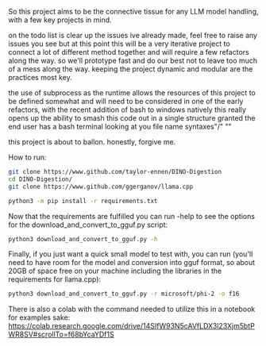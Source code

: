 So this project aims to be the connective tissue for any LLM model handling, with a few key projects in mind. 

on the todo list is clear up the issues ive already made, feel free to raise any issues you see but at this point this will be a very iterative project to connect a lot of different method together and will require a few refactors along the way. so we'll prototype fast and do our best not to leave too much of a mess along the way. keeping the project dynamic and modular are the practices most key.

the use of subprocess as the runtime allows the resources of this project to be defined somewhat and will need to be considered in one of the early refactors, with the recent addition of bash to windows natively this really opens up the ability to smash this code out in a single structure granted the end user has a bash terminal looking at you file name syntaxes"/" "\"

this project is about to ballon. honestly, forgive me.



How to run:
```bash
git clone https://www.github.com/taylor-ennen/DINO-Digestion
cd DINO-Digestion/
git clone https://www.github.com/ggerganov/llama.cpp

python3 -m pip install -r requirements.txt
```

Now that the requirements are fulfilled you can run -help to see the options for the download_and_convert_to_gguf.py script:
```bash
python3 download_and_convert_to_gguf.py -h
```

Finally, if you just want a quick small model to test with, you can run (you'll need to have room for the model and conversion into gguf format, so about 20GB of space free on your machine including the libraries in the requirements for llama.cpp):
```bash
python3 download_and_convert_to_gguf.py -r microsoft/phi-2 -o f16
```
There is also a colab with the command needed to utilize this in a notebook for examples sake:
https://colab.research.google.com/drive/14SIfW93N5cAVfLDX3l23Xjm5btPWR8SV#scrollTo=f68bYcaYDf1S
